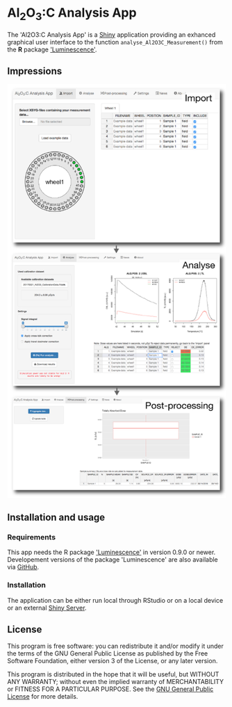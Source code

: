 # Al<sub>2</sub>O<sub>3</sub>:C Analysis App

The 'Al2O3:C Analysis App' is a [Shiny](http://shiny.rstudio.com) application providing an exhanced graphical user interface to the function `analyse_Al2O3C_Measurement()` from the **R** package ['Luminescence'](https://CRAN.R-project.org/package=Luminescence). 

## Impressions

![](img/screenshots.png)

## Installation and usage

### Requirements

This app needs the R package ['Luminescence'](https://CRAN.R-project.org/package=Luminescence) in version 0.9.0 or newer. 
Developement versions of the package 'Luminescence' are also available via [GitHub](https://github.com/R-Lum/Luminescence).

### Installation

The application can be either run local through RStudio or on a local device or an external
[Shiny Server](https://www.rstudio.com/products/shiny/shiny-server/).

## License

This program is free software: you can redistribute it and/or modify
it under the terms of the GNU General Public License as published by
the Free Software Foundation, either version 3 of the License, or
any later version.

This program is distributed in the hope that it will be useful,
but WITHOUT ANY WARRANTY; without even the implied warranty of
MERCHANTABILITY or FITNESS FOR A PARTICULAR PURPOSE.  See the
[GNU General Public License](https://github.com/RLumSK/Al2O3_AnalysisApp/blob/master/LICENSE) 
for more details.

